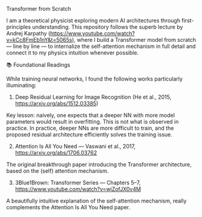Transformer from Scratch

I am a theoretical physicist exploring modern AI architectures through first-principles understanding.
This repository follows the superb lecture by Andrej Karpathy (https://www.youtube.com/watch?v=kCc8FmEb1nY&t=5065s), where I build a Transformer model from scratch — line by line — to internalize the self-attention mechanism in full detail and connect it to my physics intuition whenever possible.


📚 Foundational Readings

While training neural networks, I found the following works particularly illuminating:
1. Deep Residual Learning for Image Recognition (He et al., 2015, https://arxiv.org/abs/1512.03385)
   
  Key lesson: naively, one expects that a deeper NN with more model parameters would result in overfitting. This is not what is observed in practice. In practice, deeper NNs are more difficult to train, and the proposed residual architecture efficiently solves the training issue.

2. Attention Is All You Need — Vaswani et al., 2017, https://arxiv.org/abs/1706.03762

  The original breakthrough paper introducing the Transformer architecture, based on the (self) attention mechanism.

3. 3Blue1Brown: Transformer Series — Chapters 5–7, https://www.youtube.com/watch?v=wjZofJX0v4M
   
  A beautifully intuitive explanation of the self-attention mechanism, really complements the Attention Is All You Need paper.
